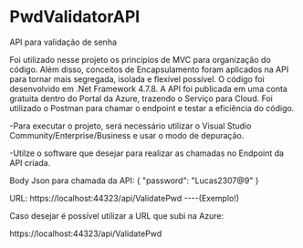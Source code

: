 # PwdValidatorAPI
API para validação de senha

Foi utilizado nesse projeto os principios de MVC para organização do código. 
Além disso, conceitos de Encapsulamento foram aplicados na API para tornar mais segregada, isolada e flexível possível.
O código foi desenvolvido em .Net Framework 4.7.8.
A API foi publicada em uma conta gratuita dentro do Portal da Azure, trazendo o Serviço para Cloud.
Foi utilizado o Postman para chamar o endpoint e testar a eficiência do código.



-Para executar o projeto, será necessário utilizar o Visual Studio Community/Enterprise/Business e usar o modo de depuração.

-Utilze o software que desejar para realizar as chamadas no Endpoint da API criada.

Body Json para chamada da API: 
{
    "password": "Lucas2307@9"
}

URL: https://localhost:44323/api/ValidatePwd ----(Exemplo!)

Caso desejar é possível utilizar a URL que subi na Azure: 

https://localhost:44323/api/ValidatePwd
